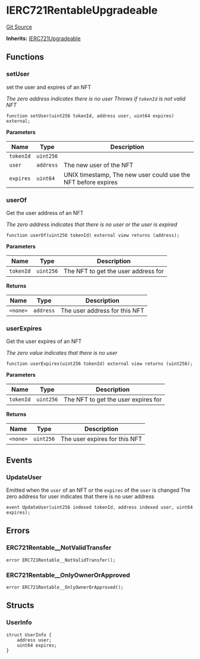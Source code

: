 # IERC721RentableUpgradeable
[Git Source](https://github.com/ContractLabs/foundry-bountykinds-contract/blob/67e6855d3beabdf242cc0b51d9e53b087a5235b9/src/oz-custom/oz-upgradeable/token/ERC721/extensions/IERC721RentableUpgradeable.sol)

**Inherits:**
[IERC721Upgradeable](/src/oz-custom/oz-upgradeable/token/ERC721/IERC721Upgradeable.sol/interface.IERC721Upgradeable.md)


## Functions
### setUser

set the user and expires of an NFT

*The zero address indicates there is no user
Throws if `tokenId` is not valid NFT*


```solidity
function setUser(uint256 tokenId, address user, uint64 expires) external;
```
**Parameters**

|Name|Type|Description|
|----|----|-----------|
|`tokenId`|`uint256`||
|`user`|`address`| The new user of the NFT|
|`expires`|`uint64`| UNIX timestamp, The new user could use the NFT before expires|


### userOf

Get the user address of an NFT

*The zero address indicates that there is no user or the user is
expired*


```solidity
function userOf(uint256 tokenId) external view returns (address);
```
**Parameters**

|Name|Type|Description|
|----|----|-----------|
|`tokenId`|`uint256`|The NFT to get the user address for|

**Returns**

|Name|Type|Description|
|----|----|-----------|
|`<none>`|`address`|The user address for this NFT|


### userExpires

Get the user expires of an NFT

*The zero value indicates that there is no user*


```solidity
function userExpires(uint256 tokenId) external view returns (uint256);
```
**Parameters**

|Name|Type|Description|
|----|----|-----------|
|`tokenId`|`uint256`|The NFT to get the user expires for|

**Returns**

|Name|Type|Description|
|----|----|-----------|
|`<none>`|`uint256`|The user expires for this NFT|


## Events
### UpdateUser
Emitted when the `user` of an NFT or the `expires` of the `user`
is changed
The zero address for user indicates that there is no user address


```solidity
event UpdateUser(uint256 indexed tokenId, address indexed user, uint64 expires);
```

## Errors
### ERC721Rentable__NotValidTransfer

```solidity
error ERC721Rentable__NotValidTransfer();
```

### ERC721Rentable__OnlyOwnerOrApproved

```solidity
error ERC721Rentable__OnlyOwnerOrApproved();
```

## Structs
### UserInfo

```solidity
struct UserInfo {
    address user;
    uint64 expires;
}
```


